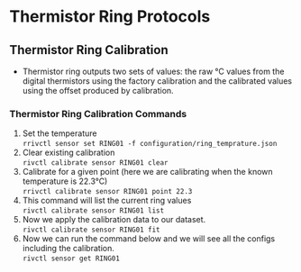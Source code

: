# Thermistor Ring Protocols

## Thermistor Ring Calibration
* Thermistor ring outputs two sets of values: the raw °C values from the digital thermistors using the factory calibration and the calibrated values using the offset produced by calibration.

### Thermistor Ring Calibration Commands

1. Set the temperature<br>
```rrivctl sensor set RING01 -f configuration/ring_temprature.json```
2. Clear existing calibration<br>
```rivctl calibrate sensor RING01 clear```
3. Calibrate for a given point (here we are calibrating when the known temperature is 22.3°C)<br>
```rrivctl calibrate sensor RING01 point 22.3```
4. This command will list the current ring values<br>
```rivctl calibrate sensor RING01 list```
5. Now we apply the calibration data to our dataset.<br>
```rivctl calibrate sensor RING01 fit```
6. Now we can run the command below and we will see all the configs including the calibration.<br>
```rivctl sensor get RING01```
